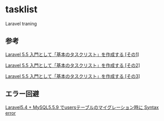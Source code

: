 # tasklist
Laravel traning

## 参考
[Laravel 5.5 入門として「基本のタスクリスト」を作成する [その1]](https://beiznotes.org/making-task-list-with-laravel55-1/)

[Laravel 5.5 入門として「基本のタスクリスト」を作成する [その2]](https://beiznotes.org/making-task-list-with-laravel55-2/)

[Laravel 5.5 入門として「基本のタスクリスト」を作成する [その3]](https://beiznotes.org/making-task-list-with-laravel55-3/)

## エラー回避
[Laravel5.4 + MySQL5.5.9 でusersテーブルのマイグレーション時に Syntax error](https://qiita.com/beer_geek/items/6e4264db142745ea666f)
